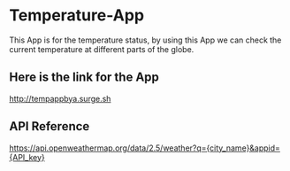 # Temperature-App

This App is for the temperature status, by using this App we can check the current temperature at different parts of the globe.


## Here is the link for the App


http://tempappbya.surge.sh
## API Reference 


https://api.openweathermap.org/data/2.5/weather?q={city_name}&appid={API_key}
